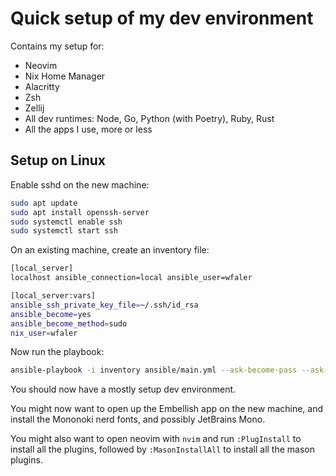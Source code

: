 # Quick setup of my dev environment
Contains my setup for:
* Neovim
* Nix Home Manager
* Alacritty
* Zsh
* Zellij
* All dev runtimes: Node, Go, Python (with Poetry), Ruby, Rust
* All the apps I use, more or less

## Setup on Linux
Enable sshd on the new machine:
```bash
sudo apt update
sudo apt install openssh-server
sudo systemctl enable ssh 
sudo systemctl start ssh
```
On an existing machine, create an inventory file:
```bash
[local_server]
localhost ansible_connection=local ansible_user=wfaler

[local_server:vars]
ansible_ssh_private_key_file=~/.ssh/id_rsa
ansible_become=yes
ansible_become_method=sudo
nix_user=wfaler
```
Now run the playbook:
```bash
ansible-playbook -i inventory ansible/main.yml --ask-become-pass --ask-pass
```
You should now have a mostly setup dev environment.

You might now want to open up the Embellish app on the new machine, and install the Mononoki nerd fonts, and possibly JetBrains Mono.

You might also want to open neovim with `nvim` and run `:PlugInstall` to install all the plugins, followed by `:MasonInstallAll` to install all the mason plugins.

